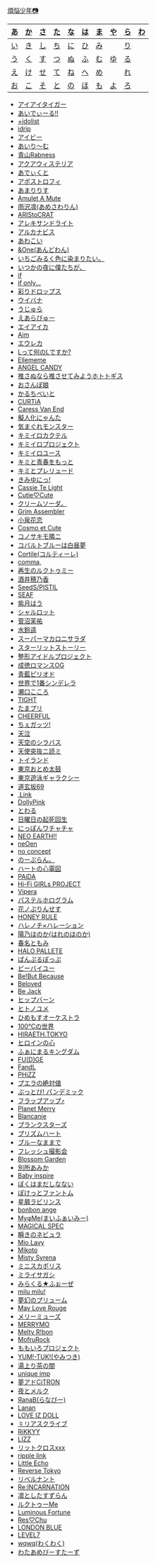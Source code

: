 [煩悩少年📷️](about.md)

| [あ](#a) | [か](#ka) | [さ](#sa) | [た](#ta) | [な](#na) | [は](#ha) | [ま](#ma) | [や](#ya) | [ら](#ra) | [わ](#wa) |
| :-:      | :-:       | :-:       | :-:       | :-:       | :-:       | :-:       | :-:       | :-:       | :-:       |
| [い](#i) | [き](#ki) | [し](#si) | [ち](#ti) | [に](#ni) | [ひ](#hi) | [み](#mi) |           | [り](#ri) |           |
| [う](#u) | [く](#ku) | [す](#su) | [つ](#tu) | [ぬ](#nu) | [ふ](#hu) | [む](#mu) | [ゆ](#yu) | [る](#ru) |           |
| [え](#e) | [け](#ke) | [せ](#se) | [て](#te) | [ね](#ne) | [へ](#he) | [め](#me) |           | [れ](#re) |           |
| [お](#o) | [こ](#ko) | [そ](#so) | [と](#to) | [の](#no) | [ほ](#ho) | [も](#mo) | [よ](#yo) | [ろ](#ro) |           |

- <a id="a" href="https://x.com/search?f=live&q=from%3Ameisou_shounen+%23%E3%82%A2%E3%82%A4%E3%82%A2%E3%82%A4%E3%82%BF%E3%82%A4%E3%82%AC%E3%83%BC+OR+%23%E3%81%82%E3%81%84%E3%81%A6%E3%81%83%E3%81%8C">アイアイタイガー</a>
- [あいでぃーる!!](https://x.com/search?f=live&q=from%3Ameisou_shounen+%23%E3%81%82%E3%81%84%E3%81%A7%E3%81%83%E3%83%BC%E3%82%8B)
- [+idolist](https://x.com/search?f=live&q=from%3Ameisou_shounen+%23%E3%82%A2%E3%82%A4%E3%83%89%E3%83%AA%E3%82%B9%E3%83%88+OR+%23idolist)
- [idrip](https://x.com/search?f=live&q=from%3Ameisou_shounen+%23idrip)
- [アイビー](https://x.com/search?f=live&q=from%3Ameisou_shounen+%23%E3%82%AB%E3%82%BF%E3%82%AB%E3%83%8A%E3%82%A2%E3%82%A4%E3%83%93%E3%83%BC)
- [あいり〜む](https://x.com/search?f=live&q=from%3Ameisou_shounen+%23%E3%81%82%E3%81%84%E3%82%8A%E3%80%9C%E3%82%80)
- [青山Rabness](https://x.com/search?f=live&q=from%3Ameisou_shounen+%23%E9%9D%92%E3%83%A9%E3%83%93)
- [アクアウィステリア](https://x.com/search?f=live&q=from%3Ameisou_shounen+%23%E3%82%A2%E3%82%AF%E3%82%A2%E3%82%A6%E3%82%A3%E3%82%B9%E3%83%86%E3%83%AA%E3%82%A2+OR+%23%E3%82%A2%E3%82%AF%E3%82%A6%E3%82%A3%E3%82%B9)
- [あでぃくと](https://x.com/search?f=live&q=from%3Ameisou_shounen+%23%E3%81%82%E3%81%A7%E3%81%83%E3%81%8F%E3%81%A8)
- [アポストロフィ](https://x.com/search?f=live&q=from%3Ameisou_shounen+%23%E3%82%A2%E3%83%9D%E3%82%B9%E3%83%88%E3%83%AD%E3%83%95%E3%82%A3)
- [あまりりす](https://x.com/search?f=live&q=from%3Ameisou_shounen+%23%E3%81%82%E3%81%BE%E3%82%8A%E3%82%8A%E3%81%99)
- [Amulet A Mute](https://x.com/search?f=live&q=from%3Ameisou_shounen+%23%E3%81%82%E3%82%80%E3%81%82%E3%82%80)
- [雨沢凛(あめさわりん)](https://x.com/search?f=live&q=from%3Ameisou_shounen+%23%E9%9B%A8%E6%B2%A2%E5%87%9B)
- [ARIStoCRAT](https://x.com/search?f=live&q=from%3Ameisou_shounen+%23%E3%82%A2%E3%83%AA%E3%82%AF%E3%83%A9+OR+%23ARIStoCRAT)
- [アレキサンドライト](https://x.com/search?f=live&q=from%3Ameisou_shounen+%23%E3%82%A2%E3%83%AC%E3%82%AD%E3%82%B5%E3%83%B3%E3%83%89%E3%83%A9%E3%82%A4%E3%83%88)
- [アルカナビス](https://x.com/search?f=live&q=from%3Ameisou_shounen+%23%E3%82%A2%E3%83%AB%E3%82%AB%E3%83%8A%E3%83%93%E3%82%B9)
- [あわこい](https://x.com/search?f=live&q=from%3Ameisou_shounen+%23%E3%81%82%E3%82%8F%E3%81%93%E3%81%84)
- [&One(あんどわん)](https://x.com/search?f=live&q=from%3Ameisou_shounen+%23%E3%82%A2%E3%83%B3%E3%83%89%E3%83%AF%E3%83%B3)
- <a id="i" href="https://x.com/search?f=live&q=from%3Ameisou_shounen+%23%E3%81%84%E3%81%A1%E3%81%BF%E3%82%8B">いちごみるく色に染まりたい。</a>
- [いつかの夜に僕たちが、](https://x.com/search?f=live&q=from%3Ameisou_shounen+%23%E3%81%84%E3%81%A4%E3%81%8B%E3%81%AE%E5%A4%9C%E3%81%AB%E5%83%95%E3%81%9F%E3%81%A1%E3%81%8C)
- [if](https://x.com/search?f=live&q=from%3Ameisou_shounen+%23%E3%81%84%E3%81%B5%E3%81%97%E3%82%87%E3%81%A3%E3%81%A8)
- [if only...](https://x.com/search?f=live&q=from%3Ameisou_shounen+%23%E3%81%84%E3%81%B5%E3%81%8A%E3%82%93)
- [彩りドロップス](https://x.com/search?f=live&q=from%3Ameisou_shounen+%23%E5%BD%A9%E3%82%8A%E3%83%89%E3%83%AD%E3%83%83%E3%83%97%E3%82%B9)
- <a id="u" href="https://x.com/search?f=live&q=from%3Ameisou_shounen+%23%E3%82%A6%E3%82%A4%E3%83%90%E3%83%8A">ウイバナ</a>
- [うじゅら](https://x.com/search?f=live&q=from%3Ameisou_shounen+%23%E3%81%86%E3%81%98%E3%82%85%E3%82%89)
- <a id="e" href="https://x.com/search?f=live&q=from%3Ameisou_shounen+%23%E3%81%88%E3%81%82%E3%82%89%E3%81%B3%E3%82%85%E3%83%BC">えあらびゅー</a>
- [エイアイカ](https://x.com/search?f=live&q=from%3Ameisou_shounen+%23%E3%82%A8%E3%82%A4%E3%82%A2%E3%82%A4%E3%82%AB)
- [Aim](https://x.com/search?f=live&q=from%3Ameisou_shounen+%23Aim)
- [エウレカ](https://x.com/search?f=live&q=from%3Ameisou_shounen+%23%E3%82%A8%E3%82%A6%E3%83%AC%E3%82%AB)
- [Lって何のLですか?](https://x.com/search?f=live&q=from%3Ameisou_shounen+%23L%E3%81%AA%E3%82%93)
- [Ellememe](https://x.com/search?f=live&q=from%3Ameisou_shounen+%23Ellememe)
- [ANGEL CANDY](https://x.com/search?f=live&q=from%3Ameisou_shounen+%23%E3%81%88%E3%82%93%E3%81%A7%E3%81%83%E3%83%BC)
- <a id="o" href="https://x.com/search?f=live&q=from%3Ameisou_shounen+%23%E6%8E%A8%E3%81%95%E3%83%9B%E3%83%88">推さぬなら推させてみようホトトギス</a>
- [おさんぽ娘](https://x.com/search?f=live&q=from%3Ameisou_shounen+%23%E3%81%8A%E3%81%95%E3%82%93%E3%81%BD%E5%A8%98)
- <a id="ka" href="https://x.com/search?f=live&q=from%3Ameisou_shounen+%23%E3%81%8B%E3%82%8B%E3%81%A1%E3%81%B9%E3%81%84%E3%81%A8">かるちべいと</a>
- [CURTiA](https://x.com/search?f=live&q=from%3Ameisou_shounen+%23CURTiA)
- [Caress Van End](https://x.com/search?f=live&q=from%3Ameisou_shounen+%23%E3%82%AB%E3%83%AC%E3%83%90%E3%83%B3)
- <a id="ki" href="https://x.com/search?f=live&q=from%3Ameisou_shounen+%23%E6%93%AC%E4%BA%BA%E5%8C%96%E3%81%AB%E3%82%83%E3%82%93%E3%81%9F+OR+%23%E5%B8%82%E3%83%B6%E8%B0%B7%E5%87%AA%E7%B4%97">擬人化にゃんた</a>
- [気まぐれモンスター](https://x.com/search?f=live&q=from%3Ameisou_shounen+%23%E3%81%90%E3%82%8C%E3%82%82%E3%82%93%E5%86%99%E7%9C%9F+OR+%23%E3%81%90%E3%82%8C%E3%82%82%E3%82%93)
- [キミイロカクテル](https://x.com/search?f=live&q=from%3Ameisou_shounen+%23%E3%82%AD%E3%83%9F%E3%82%AB%E3%82%AF)
- [キミイロプロジェクト](https://x.com/search?f=live&q=from%3Ameisou_shounen+%23%E3%82%AD%E3%83%9F%E3%82%A4%E3%83%AD%E3%83%97%E3%83%AD%E3%82%B8%E3%82%A7%E3%82%AF%E3%83%88)
- [キミイロユース](https://x.com/search?f=live&q=from%3Ameisou_shounen+%23%E3%82%AD%E3%83%9F%E3%82%A4%E3%83%AD%E3%83%A6%E3%83%BC%E3%82%B9)
- [キミと青春をもっと](https://x.com/search?f=live&q=from%3Ameisou_shounen+%23%E3%82%AD%E3%83%9F%E9%9D%92)
- [キミとプレリュード](https://x.com/search?f=live&q=from%3Ameisou_shounen+%23%E3%82%AD%E3%83%9F%E3%81%A8%E3%83%97%E3%83%AC%E3%83%AA%E3%83%A5%E3%83%BC%E3%83%89)
- [きみゆにっ!](https://x.com/search?f=live&q=from%3Ameisou_shounen+%23%E3%81%8D%E3%81%BF%E3%82%86%E3%81%AB%E3%81%A3)
- [Cassie Te Light](https://x.com/search?f=live&q=from%3Ameisou_shounen+%23%E3%82%AD%E3%83%A3%E3%82%B7%E3%83%86%E3%83%A9)
- [Cutie♡Cute](https://x.com/search?f=live&q=from%3Ameisou_shounen+%23%E3%82%AD%E3%83%A5%E3%83%86%E3%82%A3%E3%82%AD%E3%83%A5)
- <a id="ku" href="https://x.com/search?f=live&q=from%3Ameisou_shounen+%23%E3%82%AF%E3%83%AA%E3%82%BD">クリームソーダ。</a>
- [Grim Assembler](https://x.com/search?f=live&q=from%3Ameisou_shounen+%23%E3%82%B0%E3%83%AA%E3%83%9E%E3%82%B9)
- <span id="ke"></span><a id="ko" href="https://x.com/search?f=live&q=from%3Ameisou_shounen+%23%E5%B0%8F%E6%B3%89%E8%8A%B1%E6%81%8B">小泉花恋</a>
- [Cosmo et Cute](https://x.com/search?f=live&q=from%3Ameisou_shounen+%23%E3%82%B3%E3%82%B9%E3%83%A2%E3%82%A8%E3%82%AD%E3%83%A5%E3%83%BC%E3%83%88)
- [コノサキモ隣ニ](https://x.com/search?f=live&q=from%3Ameisou_shounen+%23%E3%82%B3%E3%83%8E%E3%82%B5%E3%82%AD%E3%83%A2%E9%9A%A3%E3%83%8B)
- [コバルトブルーは白昼夢](https://x.com/search?f=live&q=from%3Ameisou_shounen+%23%E3%82%B3%E3%83%90%E3%83%AB%E3%83%88%E3%83%96%E3%83%AB%E3%83%BC%E3%81%AF%E7%99%BD%E6%98%BC%E5%A4%A2)
- [Cortile(コルティーレ)](https://x.com/search?f=live&q=from%3Ameisou_shounen+%23Cortile)
- [comma,](https://x.com/search?f=live&q=from%3Ameisou_shounen+%23comma)
- <a id="sa" href="https://x.com/search?f=live&q=from%3Ameisou_shounen+%23%E3%83%AB%E3%82%AF%E3%83%88%E3%82%A5%E3%83%9F%E3%83%BC+OR+%23%E3%83%AB%E3%82%AF%E3%83%88%E3%82%A5%E3%83%9F">再生のルクトゥミー</a>
- [酒井穂乃香](https://x.com/search?f=live&q=from%3Ameisou_shounen+%23%E9%85%92%E4%BA%95%E7%A9%82%E4%B9%83%E9%A6%99)
- <a id="si" href="https://x.com/search?f=live&q=from%3Ameisou_shounen+%23SeedSPISTIL">SeedS/PISTIL</a>
- [SEAF](https://x.com/search?f=live&q=from%3Ameisou_shounen+%23SEAF)
- [紫月はう](https://x.com/search?f=live&q=from%3Ameisou_shounen+%23%E7%B4%AB%E6%9C%88%E3%81%AF%E3%81%86)
- [シャルロット](https://x.com/search?f=live&q=from%3Ameisou_shounen+%23%E3%82%B7%E3%83%A3%E3%83%AB%E3%83%AD%E3%83%83%E3%83%88)
- <a id="su" href="https://x.com/search?f=live&q=from%3Ameisou_shounen+%23%E8%8F%85%E6%B2%BC%E8%8C%89%E7%A5%90">菅沼茉祐</a>
- [水鈴遥](https://x.com/search?f=live&q=from%3Ameisou_shounen+%23%E6%B0%B4%E9%88%B4%E9%81%A5)
- [スーパーマカロニサラダ](https://x.com/search?f=live&q=from%3Ameisou_shounen+%23%E3%82%B9%E3%83%BC%E3%83%91%E3%83%BC%E3%83%9E%E3%82%AB%E3%83%AD%E3%83%8B%E3%82%B5%E3%83%A9%E3%83%80+OR+%23%E3%82%B9%E3%83%91%E3%83%9E%E3%82%AB)
- [スターリットストーリー](https://x.com/search?f=live&q=from%3Ameisou_shounen+%23%E3%82%B9%E3%82%BF%E3%83%BC%E3%83%AA%E3%83%83%E3%83%88%E3%82%B9%E3%83%88%E3%83%BC%E3%83%AA%E3%83%BC)
- <a id="se" href="https://x.com/search?f=live&q=from%3Ameisou_shounen+%23%E6%95%B4%E5%BD%A2%E3%82%A2%E3%82%A4%E3%83%89%E3%83%AB%E3%83%97%E3%83%AD%E3%82%B8%E3%82%A7%E3%82%AF%E3%83%88+OR+%23%E3%82%8F%E3%81%9F%E3%81%84%E3%81%9A">整形アイドルプロジェクト</a>
- [成徳ロマンスOG](https://x.com/search?f=live&q=from%3Ameisou_shounen+%23%E6%88%90%E5%BE%B3%E3%83%AD%E3%83%9E%E3%83%B3%E3%82%B9OG)
- [青藍ピリオド](https://x.com/search?f=live&q=from%3Ameisou_shounen+%23%E8%97%8D%E3%83%94%E3%83%AA)
- [世界で1番シンデレラ](https://x.com/search?f=live&q=from%3Ameisou_shounen+%23%E4%B8%96%E7%95%8C%E3%81%A71%E7%95%AA%E3%82%B7%E3%83%B3%E3%83%87%E3%83%AC%E3%83%A9)
- [瀬口こころ](https://x.com/search?f=live&q=from%3Ameisou_shounen+%23%E7%80%AC%E5%8F%A3%E3%81%93%E3%81%93%E3%82%8D)
- <span id="so"></span><a id="ta" href="https://x.com/search?f=live&q=from%3Ameisou_shounen+%23TIGHT">TIGHT</a>
- [たまプリ](https://x.com/search?f=live&q=from%3Ameisou_shounen+%23%E3%81%9F%E3%81%BE%E3%83%97%E3%83%AA+OR+%23%E3%81%9F%E3%81%BE%E3%81%B7%E3%82%8A)
- <a id="ti" href="https://x.com/search?f=live&q=from%3Ameisou_shounen+%23CHEERFUL">CHEERFUL</a>
- [ちぇガッツ!](https://x.com/search?f=live&q=from%3Ameisou_shounen+%23%E3%81%A1%E3%81%87%E3%82%AC%E3%83%83%E3%83%84)
- <span id="tu"></span><a id="te" href="https://x.com/search?f=live&q=from%3Ameisou_shounen+%23%E5%A4%A9%E6%B3%A3">天泣</a>
- [天空のシラバス](https://x.com/search?f=live&q=from%3Ameisou_shounen+%23%E5%A4%A9%E7%A9%BA%E3%81%AE%E3%82%B7%E3%83%A9%E3%83%90%E3%82%B9)
- [天使突抜ニ読ミ](https://x.com/search?f=live&q=from%3Ameisou_shounen+%23%E3%83%84%E3%82%AD%E3%83%A8%E3%83%9F)
- <a id="to" href="https://x.com/search?f=live&q=from%3Ameisou_shounen+%23%E3%83%88%E3%82%A4%E3%83%A9%E3%83%B3%E3%83%89">トイランド</a>
- [東京おとめ太鼓](https://x.com/search?f=live&q=from%3Ameisou_shounen+%23%E3%81%8A%E3%81%A8%E3%82%81%E3%83%95%E3%82%A9%E3%83%88)
- [東京遊泳ギャラクシー](https://x.com/search?f=live&q=from%3Ameisou_shounen+%23%E6%9D%B1%E4%BA%AC%E9%81%8A%E6%B3%B3%E3%82%AE%E3%83%A3%E3%83%A9%E3%82%AF%E3%82%B7%E3%83%BC)
- [道玄坂69](https://x.com/search?f=live&q=from%3Ameisou_shounen+%23%E9%81%93%E7%8E%84%E5%9D%8269)
- [.Link](https://x.com/search?f=live&q=from%3Ameisou_shounen+%23%E3%81%A9%E3%81%A3%E3%81%A8%E3%82%8A%E3%82%93%E3%81%8F)
- [DollyPink](https://x.com/search?f=live&q=from%3Ameisou_shounen+%23DollyPink)
- [とわる](https://x.com/search?f=live&q=from%3Ameisou_shounen+%23%E3%81%A8%E3%82%8F%E3%82%8B)
- <span id="na"></span><a id="ni" href="https://x.com/search?f=live&q=from%3Ameisou_shounen+%23%E3%83%8B%E3%83%81%E3%82%AB%E3%82%A4">日曜日の起死回生</a>
- [にっぽんワチャチャ](https://x.com/search?f=live&q=from%3Ameisou_shounen+%23%E3%81%AB%E3%81%A3%E3%81%BD%E3%82%93%E3%83%AF%E3%83%81%E3%83%A3%E3%83%81%E3%83%A3)
- <span id="nu"></span><a id="ne" href="https://x.com/search?f=live&q=from%3Ameisou_shounen+%23%E3%83%8D%E3%82%AA%E3%82%A2%E3%82%B9%E6%92%AE%E5%BD%B1%E9%83%A8">NEO EARTH!!</a>
- [neOen](https://x.com/search?f=live&q=from%3Ameisou_shounen+%23neOen)
- <a id="no" href="https://x.com/search?f=live&q=from%3Ameisou_shounen+%23noconcept">no concept</a>
- [のーぷらん。](https://x.com/search?f=live&q=from%3Ameisou_shounen+%23%E3%81%AE%E3%83%BC%E3%81%B7%E3%82%89%E3%82%93)
- <a id="ha" href="https://x.com/search?f=live&q=from%3Ameisou_shounen+%23%E3%83%8F%E3%83%88%E9%9B%BB">ハートの心電図</a>
- [PAiDA](https://x.com/search?f=live&q=from%3Ameisou_shounen+%23PAiDA)
- [Hi-Fi GIRLs PROJECT](https://x.com/search?f=live&q=from%3Ameisou_shounen+%23HiFiGL)
- [Vipera](https://x.com/search?f=live&q=from%3Ameisou_shounen+%23Vipera)
- [パステルホログラム](https://x.com/search?f=live&q=from%3Ameisou_shounen+%23%E3%83%91%E3%82%B9%E3%83%86%E3%83%AB%E3%83%9B%E3%83%AD%E3%82%B0%E3%83%A9%E3%83%A0)
- [花ノぷりんせす](https://x.com/search?f=live&q=from%3Ameisou_shounen+%23%E8%8A%B1%E3%81%B7%E3%82%8A)
- [HONEY RULE](https://x.com/search?f=live&q=from%3Ameisou_shounen+%23%E3%81%AF%E3%81%AB%E3%82%8B%E3%82%8B)
- [ハレノチ×ハレーション](https://x.com/search?f=live&q=from%3Ameisou_shounen+%23%E3%83%8F%E3%83%AC%E3%83%8F%E3%83%AC)
- [陽乃ほのか(はれのほのか)](https://x.com/search?f=live&q=from%3Ameisou_shounen+%23%E9%99%BD%E4%B9%83%E3%81%BB%E3%81%AE%E3%81%8B)
- [春名ともみ](https://x.com/search?f=live&q=from%3Ameisou_shounen+%23%E6%98%A5%E5%90%8D%E3%81%A8%E3%82%82%E3%81%BF)
- [HALO PALLETE](https://x.com/search?f=live&q=from%3Ameisou_shounen+%23%E3%83%8F%E3%83%AD%E3%83%91%E3%83%AC)
- [ぱんぷるぽっぷ](https://x.com/search?f=live&q=from%3Ameisou_shounen+%23%E3%81%B1%E3%82%93%E3%81%B7%E3%82%8B%E3%81%BD%E3%81%A3%E3%81%B7)
- <a id="hi" href="https://x.com/search?f=live&q=from%3Ameisou_shounen+%23%E3%83%93%E3%83%BC%E3%83%90%E3%82%A4%E3%83%A6%E3%83%BC">ビーバイユー</a>
- [Be!But Because](https://x.com/search?f=live&q=from%3Ameisou_shounen+%23BeButBecause)
- [Beloved](https://x.com/search?f=live&q=from%3Ameisou_shounen+%23%E3%81%B3%E3%83%BC%E3%82%89%E3%81%B6%E3%81%B5%E3%81%89%E3%81%A8)
- [Be Jack](https://x.com/search?f=live&q=from%3Ameisou_shounen+%23BeJack)
- [ヒップバーン](https://x.com/search?f=live&q=from%3Ameisou_shounen+%23%E3%83%92%E3%83%83%E3%83%97%E3%83%90%E3%83%BC%E3%83%B3)
- [ヒトノユメ](https://x.com/search?f=live&q=from%3Ameisou_shounen+%23%E3%83%92%E3%83%88%E3%83%8E%E3%83%A6%E3%83%A1)
- [ひめもすオーケストラ](https://x.com/search?f=live&q=from%3Ameisou_shounen+%23%E3%81%B2%E3%82%81%E3%82%82%E3%81%99%E3%82%AA%E3%83%BC%E3%82%B1%E3%82%B9%E3%83%88%E3%83%A9+OR+%23%E3%81%B2%E3%82%81%E3%82%AA%E3%82%B1)
- [100℃の世界](https://x.com/search?f=live&q=from%3Ameisou_shounen+%23100%E5%BA%A6%E3%81%AE%E4%B8%96%E7%95%8C)
- [HIRAETH.TOKYO](https://x.com/search?f=live&q=from%3Ameisou_shounen+%23%E3%83%92%E3%83%A9%E3%82%A8%E3%82%B9%E3%83%88%E3%83%BC%E3%82%AD%E3%83%A7%E3%83%BC+OR+%23%E3%81%88%E3%81%82%E3%82%89%E3%81%B3%E3%82%85%E3%83%BC)
- [ヒロインの心](https://x.com/search?f=live&q=from%3Ameisou_shounen+%23%E3%83%92%E3%83%AD%E3%82%A4%E3%83%B3%E3%81%AE%E5%BF%83)
- <a id="hu" href="https://x.com/search?f=live&q=from%3Ameisou_shounen+%23%E3%81%B5%E3%81%81%E3%81%AB%E3%81%BE%E3%82%8B%E3%82%AD%E3%83%B3%E3%82%B0%E3%83%80%E3%83%A0+OR+%23%E3%81%B5%E3%81%81%E3%81%AB%E3%82%AD%E3%83%B3">ふぁにまるキングダム</a>
- [FU(D)GE](https://x.com/search?f=live&q=from%3Ameisou_shounen+%23%E3%81%B5%E3%81%81%E3%81%A3%E3%81%98)
- [FandL](https://x.com/search?f=live&q=from%3Ameisou_shounen+%23FandL)
- [PHiZZ](https://x.com/search?f=live&q=from%3Ameisou_shounen+%23PHiZZ)
- [プエラの絶対値](https://x.com/search?f=live&q=from%3Ameisou_shounen+%23%E3%83%97%E3%82%A8%E3%83%A9%E3%81%AE%E7%B5%B6%E5%AF%BE%E5%80%A4)
- [ぶっとび! パンデミック](https://x.com/search?f=live&q=from%3Ameisou_shounen+%23%E3%81%B6%E3%81%A3%E3%83%91%E3%83%B3)
- [フラップアップ⤴︎](https://x.com/search?f=live&q=from%3Ameisou_shounen+%23%E3%83%95%E3%83%A9%E3%83%83%E3%83%97%E3%82%A2%E3%83%83%E3%83%97)
- [Planet Merry](https://x.com/search?f=live&q=from%3Ameisou_shounen+%23%E3%83%97%E3%83%A9%E3%83%A1%E3%83%AA)
- [Blancanie](https://x.com/search?f=live&q=from%3Ameisou_shounen+%23Blancanie)
- [プランクスターズ](https://x.com/search?f=live&q=from%3Ameisou_shounen+%23%E3%83%97%E3%83%A9%E3%83%B3%E3%82%AF%E3%82%B9%E3%82%BF%E3%83%BC%E3%82%BA)
- [プリズムハート](https://x.com/search?f=live&q=from%3Ameisou_shounen+%23%E3%83%97%E3%83%AA%E3%82%BA%E3%83%A0%E3%83%8F%E3%83%BC%E3%83%88)
- [ブルーなままで](https://x.com/search?f=live&q=from%3Ameisou_shounen+%23%E3%83%96%E3%83%AB%E3%83%BC%E3%81%AA%E3%81%BE%E3%81%BE%E3%81%A7)
- [フレッシュ撮影会](https://x.com/search?f=live&q=from%3Ameisou_shounen+%23%E3%83%95%E3%83%AC%E3%83%83%E3%82%B7%E3%83%A5%E6%92%AE%E5%BD%B1%E4%BC%9A)
- [Blossom Garden](https://x.com/search?f=live&q=from%3Ameisou_shounen+%23BlossomGarden)
- <a id="he" href="https://x.com/search?f=live&q=from%3Ameisou_shounen+%23%E5%88%A5%E6%89%80%E3%81%82%E3%81%BF%E3%81%8B">別所あみか</a>
- [Baby inspire](https://x.com/search?f=live&q=from%3Ameisou_shounen+%23%E3%83%99%E3%83%93%E3%82%B9%E3%83%91)
- <a id="ho" href="https://x.com/search?f=live&q=from%3Ameisou_shounen+%23%E3%81%BC%E3%81%8F%E3%81%97%E3%81%AA">ぼくはまだしなない</a>
- [ぽけっとファントム](https://x.com/search?f=live&q=from%3Ameisou_shounen+%23%E3%81%BD%E3%81%91%E3%81%A3%E3%81%A8%E3%83%95%E3%82%A1%E3%83%B3%E3%83%88%E3%83%A0)
- [星屑ラビリンス](https://x.com/search?f=live&q=from%3Ameisou_shounen+%23%E6%98%9F%E5%B1%91%E3%83%A9%E3%83%93%E3%83%AA%E3%83%B3%E3%82%B9)
- [bonbon ange](https://x.com/search?f=live&q=from%3Ameisou_shounen+%23bonbonange)
- <a id="ma" href="https://x.com/search?f=live&q=from%3Ameisou_shounen+%23%E3%81%BE%E3%81%84%E3%81%BF%E3%83%BC%E6%92%AE%E5%BD%B1%E9%83%A8+OR+%23%E3%81%BE%E3%81%84%E3%81%BF%E3%83%BC">MyφMe(まいふぁいみー)</a>
- [MAGICAL SPEC](https://x.com/search?f=live&q=from%3Ameisou_shounen+%23%E3%83%9E%E3%82%B8%E3%82%B9%E3%83%9A)
- [瞬きのネビュラ](https://x.com/search?f=live&q=from%3Ameisou_shounen+%23%E7%9E%AC%E3%81%8D%E3%81%AE%E3%83%8D%E3%83%93%E3%83%A5%E3%83%A9+OR+%23%E3%81%BE%E3%81%9F%E3%83%8D)
- <a id="mi" href="https://x.com/search?f=live&q=from%3Ameisou_shounen+%23%E3%83%9F%E3%82%AA%E3%83%A9%E3%83%93">Mio Lavy</a>
- [Mikoto](https://x.com/search?f=live&q=from%3Ameisou_shounen+%23Mikoto)
- [Misty Syrena](https://x.com/search?f=live&q=from%3Ameisou_shounen+%23MistySyrena)
- [ミニスカポリス](https://x.com/search?f=live&q=from%3Ameisou_shounen+%23%E3%83%9F%E3%83%8B%E3%82%B9%E3%82%AB%E3%83%9D%E3%83%AA%E3%82%B9)
- [ミライサガシ](https://x.com/search?f=live&q=from%3Ameisou_shounen+%23%E3%83%9F%E3%83%A9%E3%82%B5%E3%82%AC%E3%83%95%E3%82%A9%E3%83%88)
- [みらくる★ふぉーぜ](https://x.com/search?f=live&q=from%3Ameisou_shounen+%23%E3%81%BF%E3%82%89%E3%81%8F%E3%82%8B%E3%81%B5%E3%81%89%E3%83%BC%E3%81%9C)
- [milu milu!](https://x.com/search?f=live&q=from%3Ameisou_shounen+%23%E3%83%9F%E3%83%AB%E3%83%9F%E3%83%AB)
- <a id="mu" href="https://x.com/search?f=live&q=from%3Ameisou_shounen+%23%E3%82%80%E3%80%9C%E3%81%B7%E3%82%8A">夢幻のプリューム</a>
- <a id="me" href="https://x.com/search?f=live&q=from%3Ameisou_shounen+%23%E3%83%A1%E3%82%A4%E3%83%A9%E3%83%96">May Love Rouge</a>
- [メリーミューズ](https://x.com/search?f=live&q=from%3Ameisou_shounen+%23%E3%83%A1%E3%83%AA%E3%83%BC%E3%83%9F%E3%83%A5%E3%83%BC%E3%82%BA)
- [MERRYMO](https://x.com/search?f=live&q=from%3Ameisou_shounen+%23MERRYMO)
- [Melty R!bon](https://x.com/search?f=live&q=from%3Ameisou_shounen+%23%E3%82%81%E3%82%8B%E3%82%8A%E3%81%BC)
- <a id="mo" href="https://x.com/search?f=live&q=from%3Ameisou_shounen+%23%E3%83%A2%E3%83%95%E3%83%AB%E3%83%AD%E3%83%83%E3%82%AF">MofruRock</a>
- [ももいろプロジェクト](https://x.com/search?f=live&q=from%3Ameisou_shounen+%23%E3%82%82%E3%82%82%E3%81%84%E3%82%8D%E3%83%97%E3%83%AD%E3%82%B8%E3%82%A7%E3%82%AF%E3%83%88)
- <a id="ya" href="https://x.com/search?f=live&q=from%3Ameisou_shounen+%23YMTK">YUM!-TUK!(やみつき)</a>
- <a id="yu" href="https://x.com/search?f=live&q=from%3Ameisou_shounen+%23%E6%B9%AF%E4%B8%8A%E3%82%8A%E8%8C%B6%E3%81%AE%E9%96%93+OR+%23%E6%B9%AF%E4%B8%8A%E3%81%8C%E3%82%8A%E8%8C%B6%E3%81%AE%E9%96%93">湯上り茶の間</a>
- [unique imp](https://x.com/search?f=live&q=from%3Ameisou_shounen+%23%E3%83%A6%E3%83%8B%E3%83%97)
- [夢アドCiTRON](https://x.com/search?f=live&q=from%3Ameisou_shounen+%23%E5%A4%A2%E3%82%A2%E3%83%89%E3%82%B7%E3%83%88%E3%83%AD%E3%83%B3)
- <a id="yo" href="https://x.com/search?f=live&q=from%3Ameisou_shounen+%23%E3%82%88%E3%82%8B%E3%82%81%E3%82%8B">夜とメルク</a>
- <a id="ra" href="https://x.com/search?f=live&q=from%3Ameisou_shounen+%23%D0%AFanaB">ЯanaB(らなびー)</a>
- [Lanan](https://x.com/search?f=live&q=from%3Ameisou_shounen+%23Lanan)
- [LOVE IZ DOLL](https://x.com/search?f=live&q=from%3Ameisou_shounen+%23LOVE_IZ_DOLL)
- <a id="ri" href="https://x.com/search?f=live&q=from%3Ameisou_shounen+%23%E3%83%AA%E3%82%A2%E3%82%B9%E3%82%AF%E3%83%A9%E3%82%A4%E3%83%96">♮リアスクライブ</a>
- [RiKKYY](https://x.com/search?f=live&q=from%3Ameisou_shounen+%23RiKKYY)
- [LIZZ](https://x.com/search?f=live&q=from%3Ameisou_shounen+%23LIZZ)
- [リットクロスxxx](https://x.com/search?f=live&q=from%3Ameisou_shounen+%23%E3%83%AA%E3%83%88%E3%82%AF%E3%83%ADxxx)
- [ripple link](https://x.com/search?f=live&q=from%3Ameisou_shounen+%23ripplelink)
- [Little Echo](https://x.com/search?f=live&q=from%3Ameisou_shounen+%23%E3%83%AA%E3%83%88%E3%82%A8%E3%82%B3)
- [Reverse Tokyo](https://x.com/search?f=live&q=from%3Ameisou_shounen+%23%E3%83%AA%E3%83%90%E3%82%B9%E3%83%88)
- [リベルナント](https://x.com/search?f=live&q=from%3Ameisou_shounen+%23%E3%83%AA%E3%83%99%E3%83%AB%E3%83%8A%E3%83%B3%E3%83%88+OR+%23%E3%81%8A%E3%81%95%E3%82%93%E3%81%BD%E5%A8%98)
- [Re:INCARNATION](https://x.com/search?f=live&q=from%3Ameisou_shounen+%23%E3%83%AA%E3%83%B3%E3%82%AB%E3%83%8D)
- [凛としたすずらん](https://x.com/search?f=live&q=from%3Ameisou_shounen+%23%E5%87%9B%E3%81%A8%E3%81%97%E3%81%9F%E3%81%99%E3%81%9A%E3%82%89%E3%82%93)
- <a id="ru" href="https://x.com/search?f=live&q=from%3Ameisou_shounen+%23%E3%83%AB%E3%82%AF%E3%83%88%E3%82%A5%E3%83%9F">ルクトゥーMe</a>
- [Luminous Fortune](https://x.com/search?f=live&q=from%3Ameisou_shounen+%23LuminousFortune)
- [Res♡Chu](https://x.com/search?f=live&q=from%3Ameisou_shounen+%23%E3%82%8C%E3%81%99%E3%81%A1%E3%82%85%E3%83%BC)
- [LONDON BLUE](https://x.com/search?f=live&q=from%3Ameisou_shounen+%23%E3%83%AD%E3%83%B3%E3%83%96%E3%83%AB)
- <a id="re" href="https://x.com/search?f=live&q=from%3Ameisou_shounen+%23LEVEL7">LEVEL7</a>
- <span id="ro"></span><a id="wa" href="https://x.com/search?f=live&q=from%3Ameisou_shounen+%23wqwq">wqwq(わくわく)</a>
- [わたあめびーすたーず](https://x.com/search?f=live&q=from%3Ameisou_shounen+%23%E3%82%8F%E3%81%9F%E3%81%B3%E3%83%BC)

<br><br><br><br><br><br><br><br><br><br><br><br><br><br><br><br><br><br><br><br>
